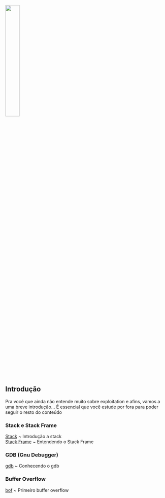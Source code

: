 <img width="30%" src="https://i.imgur.com/CGV9DU1.png"></img>

## Introdução
Pra você que ainda não entende muito sobre exploitation e afins, vamos a uma breve introdução... É essencial que você estude por fora para poder seguir o resto do conteúdo<br>

### Stack e Stack Frame
[Stack](intro/stack.md) ~ Introdução a stack<br>
[Stack Frame](intro/stackf.md) ~ Entendendo o Stack Frame

### GDB (Gnu Debugger)
[gdb](dbg/gdb.md) ~ Conhecendo o gdb<br>

### Buffer Overflow
[bof](bof/bof.md) ~ Primeiro buffer overflow
